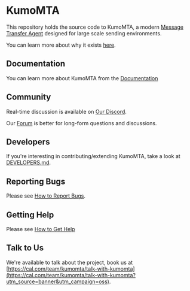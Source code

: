 # KumoMTA

This repository holds the source code to KumoMTA, a modern [Message Transfer
Agent](https://en.wikipedia.org/wiki/Message_transfer_agent) designed for large
scale sending environments.

You can learn more about why it exists [here](https://docs.kumomta.com/userguide/general/history/).

## Documentation

You can learn more about KumoMTA from the [Documentation](https://docs.kumomta.com/)

## Community

Real-time discussion is available on [Our Discord](https://kumomta.com/discord).

Our [Forum](https://forum.kumomta.com) is better for long-form questions and discussions.

## Developers

If you're interesting in contributing/extending KumoMTA, take a look at
[DEVELOPERS.md](DEVELOPERS.md).

## Reporting Bugs

Please see [How to Report Bugs](https://docs.kumomta.com/userguide/general/report/).

## Getting Help

Please see [How to Get Help](https://docs.kumomta.com/userguide/general/get_help/)

## Talk to Us

We're available to talk about the project, book us at [https://cal.com/team/kumomta/talk-with-kumomta](https://cal.com/team/kumomta/talk-with-kumomta?utm_source=banner&utm_campaign=oss).
